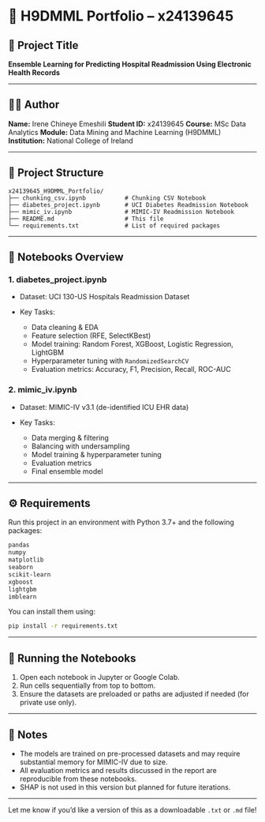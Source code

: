 # 📁 H9DMML Portfolio – x24139645

## 📌 Project Title

**Ensemble Learning for Predicting Hospital Readmission Using Electronic Health Records**

---

## 👩‍💻 Author

**Name:** Irene Chineye Emeshili
**Student ID:** x24139645
**Course:** MSc Data Analytics
**Module:** Data Mining and Machine Learning (H9DMML)
**Institution:** National College of Ireland

---

## 📂 Project Structure

```
x24139645_H9DMML_Portfolio/
├── chunking_csv.ipynb           # Chunking CSV Notebook
├── diabetes_project.ipynb       # UCI Diabetes Readmission Notebook
├── mimic_iv.ipynb               # MIMIC-IV Readmission Notebook
├── README.md                    # This file
└── requirements.txt             # List of required packages
```

---

## 📝 Notebooks Overview

### 1. **diabetes\_project.ipynb**

* Dataset: UCI 130-US Hospitals Readmission Dataset
* Key Tasks:

  * Data cleaning & EDA
  * Feature selection (RFE, SelectKBest)
  * Model training: Random Forest, XGBoost, Logistic Regression, LightGBM
  * Hyperparameter tuning with `RandomizedSearchCV`
  * Evaluation metrics: Accuracy, F1, Precision, Recall, ROC-AUC

### 2. **mimic\_iv.ipynb**

* Dataset: MIMIC-IV v3.1 (de-identified ICU EHR data)
* Key Tasks:

  * Data merging & filtering
  * Balancing with undersampling
  * Model training & hyperparameter tuning
  * Evaluation metrics
  * Final ensemble model

---

## ⚙️ Requirements

Run this project in an environment with Python 3.7+ and the following packages:

```txt
pandas
numpy
matplotlib
seaborn
scikit-learn
xgboost
lightgbm
imblearn
```

You can install them using:

```bash
pip install -r requirements.txt
```

---

## 🧪 Running the Notebooks

1. Open each notebook in Jupyter or Google Colab.
2. Run cells sequentially from top to bottom.
3. Ensure the datasets are preloaded or paths are adjusted if needed (for private use only).

---

## 📜 Notes

* The models are trained on pre-processed datasets and may require substantial memory for MIMIC-IV due to size.
* All evaluation metrics and results discussed in the report are reproducible from these notebooks.
* SHAP is not used in this version but planned for future iterations.

---

Let me know if you’d like a version of this as a downloadable `.txt` or `.md` file!
